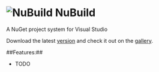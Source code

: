 ![NuBuild](https://raw.github.com/bspell1/NuBuild/master/NuBuild.png) NuBuild
=========================================================================
A NuGet project system for Visual Studio

Download the latest [version](http://github.com/downloads/bspell1/NuBuild/NuBuild.msi) and check it out on the [gallery](http://visualstudiogallery.msdn.microsoft.com/3efbfdea-7d51-4d45-a954-74a2df51c5d0).

##Features:##
* TODO
